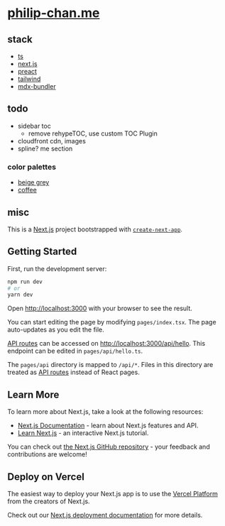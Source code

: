 # [philip-chan.me](https://www.philip-chan.me)

## stack

- [ts](https://www.typescriptlang.org/)
- [next.js](https://nextjs.org/)
- [preact](https://preactjs.com/)
- [tailwind](https://tailwindcss.com/)
- [mdx-bundler](https://github.com/kentcdodds/mdx-bundler)

## todo
- sidebar toc
  + remove rehypeTOC, use custom TOC Plugin
- cloudfront cdn, images
- spline? me section

### color palettes
- [beige grey](https://colorhunt.co/palette/f0ebe3e4dccf7d9d9c576f72)
- [coffee](https://colorhunt.co/palette/f9f9f9bcbab89d8f8f625757)

## misc

This is a [Next.js](https://nextjs.org/) project bootstrapped with [`create-next-app`](https://github.com/vercel/next.js/tree/canary/packages/create-next-app).

## Getting Started

First, run the development server:

```bash
npm run dev
# or
yarn dev
```

Open [http://localhost:3000](http://localhost:3000) with your browser to see the result.

You can start editing the page by modifying `pages/index.tsx`. The page auto-updates as you edit the file.

[API routes](https://nextjs.org/docs/api-routes/introduction) can be accessed on [http://localhost:3000/api/hello](http://localhost:3000/api/hello). This endpoint can be edited in `pages/api/hello.ts`.

The `pages/api` directory is mapped to `/api/*`. Files in this directory are treated as [API routes](https://nextjs.org/docs/api-routes/introduction) instead of React pages.

## Learn More

To learn more about Next.js, take a look at the following resources:

- [Next.js Documentation](https://nextjs.org/docs) - learn about Next.js features and API.
- [Learn Next.js](https://nextjs.org/learn) - an interactive Next.js tutorial.

You can check out [the Next.js GitHub repository](https://github.com/vercel/next.js/) - your feedback and contributions are welcome!

## Deploy on Vercel

The easiest way to deploy your Next.js app is to use the [Vercel Platform](https://vercel.com/new?utm_medium=default-template&filter=next.js&utm_source=create-next-app&utm_campaign=create-next-app-readme) from the creators of Next.js.

Check out our [Next.js deployment documentation](https://nextjs.org/docs/deployment) for more details.
